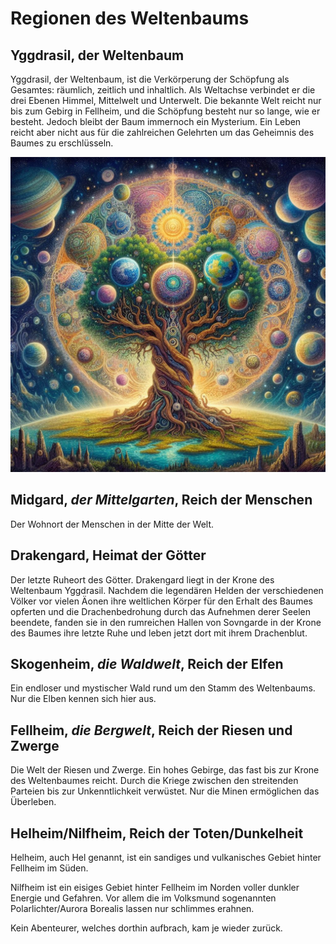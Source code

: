 # Regionen des Weltenbaums

## Yggdrasil, der Weltenbaum
Yggdrasil, der Weltenbaum, ist die Verkörperung der Schöpfung als Gesamtes: räumlich, zeitlich und inhaltlich. Als Weltachse verbindet er die drei Ebenen Himmel, Mittelwelt und Unterwelt. Die bekannte Welt reicht nur bis zum Gebirg in Fellheim, und die Schöpfung besteht nur so lange, wie er besteht. Jedoch bleibt der Baum immernoch ein Mysterium. Ein Leben reicht aber nicht aus für die zahlreichen Gelehrten um das Geheimnis des Baumes zu erschlüsseln.

![Visualisierung des Weltenbaumes](/yggdrasil.jpg "Visualisierung des Weltenbaumes")

## Midgard, *der Mittelgarten*, Reich der Menschen
Der Wohnort der Menschen in der Mitte der Welt.

## Drakengard, Heimat der Götter
Der letzte Ruheort des Götter. Drakengard liegt in der Krone des Weltenbaum Yggdrasil. Nachdem die legendären Helden der verschiedenen Völker vor vielen Äonen ihre weltlichen Körper für den Erhalt des Baumes opferten und die Drachenbedrohung durch das Aufnehmen derer Seelen beendete, fanden sie in den rumreichen Hallen von Sovngarde in der Krone des Baumes ihre letzte Ruhe und leben jetzt dort mit ihrem Drachenblut.

## Skogenheim, *die Waldwelt*, Reich der Elfen
Ein endloser und mystischer Wald rund um den Stamm des Weltenbaums. Nur die Elben kennen sich hier aus.

## Fellheim, *die Bergwelt*, Reich der Riesen und Zwerge
Die Welt der Riesen und Zwerge. Ein hohes Gebirge, das fast bis zur Krone des Weltenbaumes reicht. Durch die Kriege zwischen den streitenden Parteien bis zur Unkenntlichkeit verwüstet. Nur die Minen ermöglichen das Überleben.

## Helheim/Nilfheim, Reich der Toten/Dunkelheit
Helheim, auch Hel genannt, ist ein sandiges und vulkanisches Gebiet hinter Fellheim im Süden.

Nilfheim ist ein eisiges Gebiet hinter Fellheim im Norden voller dunkler Energie und Gefahren. Vor allem die im Volksmund sogenannten Polarlichter/Aurora Borealis lassen nur schlimmes erahnen.

Kein Abenteurer, welches dorthin aufbrach, kam je wieder zurück.

